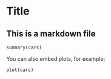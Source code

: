 Title
========================================================

## This is a markdown file

```{r}
summary(cars)
```

You can also embed plots, for example:

```{r fig.width=7, fig.height=6}
plot(cars)
```

